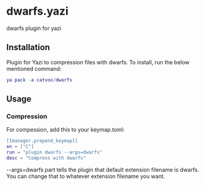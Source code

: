 # dwarfs.yazi
dwarfs plugin for yazi

## Installation

Plugin for Yazi to compression files with dwarfs. To install, run the below mentioned command:

```lua
ya pack -a catvox/dwarfs
```

## Usage

### Compression

For compession, add this to your keymap.toml:

```lua
[[manager.prepend_keymap]]
on = ["C"]
run = "plugin dwarfs --args=dwarfs"
desc = "Compress with dwarfs"
```

--args=dwarfs part tells the plugin that default extension filename is dwarfs. You can change that to whatever extension filename you want.
